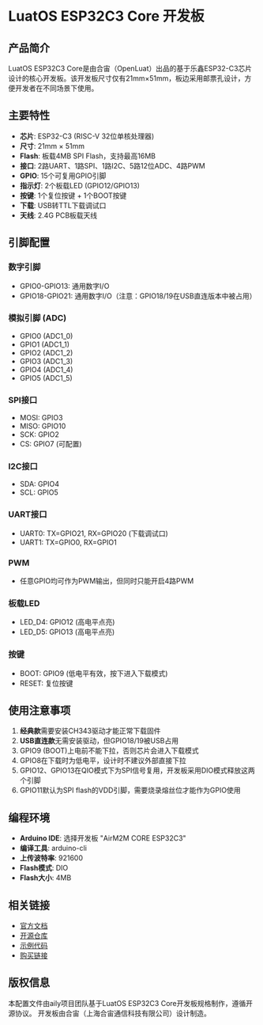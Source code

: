 # LuatOS ESP32C3 Core 开发板

## 产品简介

LuatOS ESP32C3 Core是由合宙（OpenLuat）出品的基于乐鑫ESP32-C3芯片设计的核心开发板。该开发板尺寸仅有21mm×51mm，板边采用邮票孔设计，方便开发者在不同场景下使用。

## 主要特性

- **芯片**: ESP32-C3 (RISC-V 32位单核处理器)
- **尺寸**: 21mm × 51mm
- **Flash**: 板载4MB SPI Flash，支持最高16MB
- **接口**: 2路UART、1路SPI、1路I2C、5路12位ADC、4路PWM
- **GPIO**: 15个可复用GPIO引脚
- **指示灯**: 2个板载LED (GPIO12/GPIO13)
- **按键**: 1个复位按键 + 1个BOOT按键
- **下载**: USB转TTL下载调试口
- **天线**: 2.4G PCB板载天线

## 引脚配置

### 数字引脚
- GPIO0-GPIO13: 通用数字I/O
- GPIO18-GPIO21: 通用数字I/O（注意：GPIO18/19在USB直连版本中被占用）

### 模拟引脚 (ADC)
- GPIO0 (ADC1_0)
- GPIO1 (ADC1_1) 
- GPIO2 (ADC1_2)
- GPIO3 (ADC1_3)
- GPIO4 (ADC1_4)
- GPIO5 (ADC1_5)

### SPI接口
- MOSI: GPIO3
- MISO: GPIO10
- SCK: GPIO2
- CS: GPIO7 (可配置)

### I2C接口
- SDA: GPIO4
- SCL: GPIO5

### UART接口
- UART0: TX=GPIO21, RX=GPIO20 (下载调试口)
- UART1: TX=GPIO0, RX=GPIO1

### PWM
- 任意GPIO均可作为PWM输出，但同时只能开启4路PWM

### 板载LED
- LED_D4: GPIO12 (高电平点亮)
- LED_D5: GPIO13 (高电平点亮)

### 按键
- BOOT: GPIO9 (低电平有效，按下进入下载模式)
- RESET: 复位按键

## 使用注意事项

1. **经典款**需要安装CH343驱动才能正常下载固件
2. **USB直连款**无需安装驱动，但GPIO18/19被USB占用
3. GPIO9 (BOOT)上电前不能下拉，否则芯片会进入下载模式
4. GPIO8在下载时为低电平，设计时不建议外部直接下拉
5. GPIO12、GPIO13在QIO模式下为SPI信号复用，开发板采用DIO模式释放这两个引脚
6. GPIO11默认为SPI flash的VDD引脚，需要烧录熔丝位才能作为GPIO使用

## 编程环境

- **Arduino IDE**: 选择开发板 "AirM2M CORE ESP32C3"
- **编译工具**: arduino-cli
- **上传波特率**: 921600
- **Flash模式**: DIO
- **Flash大小**: 4MB

## 相关链接

- [官方文档](https://wiki.luatos.com/chips/esp32c3/board.html)
- [开源仓库](https://gitee.com/openLuat/luatos-soc-idf5)
- [示例代码](https://gitee.com/openLuat/LuatOS/tree/master/demo)
- [购买链接](https://luat.taobao.com/)

## 版权信息

本配置文件由aily项目团队基于LuatOS ESP32C3 Core开发板规格制作，遵循开源协议。
开发板由合宙（上海合宙通信科技有限公司）设计制造。